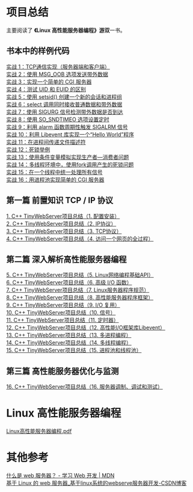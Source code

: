 # 项目总结
主要阅读了 **《Linux 高性能服务器编程》游双**一书。

## 书本中的样例代码
[实战 1：TCP通信实现（服务器端和客户端）](https://www.yuque.com/u39624144/zvaea9/xsil4chqwb5qqc0h#p2OYs)<br />
[实战 2：使用 MSG_OOB 选项发送带外数据](https://www.yuque.com/u39624144/zvaea9/xsil4chqwb5qqc0h#rvyoz)<br />
[实战 3：实现一个简单的 CGI 服务器](https://www.yuque.com/u39624144/zvaea9/coklc3naf35zmiqs#uhNNJ)<br />
[实战 4：测试 UID 和 EUID 的区别](https://www.yuque.com/u39624144/zvaea9/uykylirmss5wl757#euBnM)<br />
[实战 5：使用 setsid() 创建一个新的会话和进程组](https://www.yuque.com/u39624144/zvaea9/uykylirmss5wl757#a1Hsx)<br />
[实战 6：select 调用同时接收普通数据和带外数据](https://www.yuque.com/u39624144/zvaea9/ypvqw1ip7m8g06iw#Higr8)<br />
[实战 7：使用 SIGURG 信号检测带外数据是否到达](https://www.yuque.com/u39624144/zvaea9/lmeph1l89eka5260#iDHr9)<br />
[实战 8：使用 SO_SNDTIMEO 选项设置定时](https://www.yuque.com/u39624144/zvaea9/yp17h7vn7pyqeg8u#yGpN7)<br />
[实战 9：利用 alarm 函数周期性触发 SIGALRM 信号](https://www.yuque.com/u39624144/zvaea9/yp17h7vn7pyqeg8u#mQQlT)<br />
[实战 10：利用 Libevent 库实现一个“Hello World”程序](https://www.yuque.com/u39624144/zvaea9/bn1zz8726fc80b0g#mo5Ik)<br />
[实战 11：在进程间传递文件描述符](https://www.yuque.com/u39624144/zvaea9/uqu0tqep71gn5x5n#t0560)<br />
[实战 12：死锁举例](https://www.yuque.com/u39624144/zvaea9/gc463q2ptu28gzpc#zI94q)<br />
[实战 13：使用条件变量模拟实现生产者—消费者问题](https://www.yuque.com/u39624144/zvaea9/gc463q2ptu28gzpc#h3K6i)<br />
[实战 14：多线程环境中，使用fork调用产生的死锁问题](https://www.yuque.com/u39624144/zvaea9/gc463q2ptu28gzpc#AR15e)<br />
[实战 15：在一个线程中统一处理所有信号](https://www.yuque.com/u39624144/zvaea9/gc463q2ptu28gzpc#HA174)<br />
[实战 16：用进程池实现简单的 CGI 服务器](https://www.yuque.com/u39624144/zvaea9/qulr4t6shwwh9kmo#eKrIS)

## 第一篇 前置知识 TCP / IP 协议
[1. C++ TinyWebServer项目总结（1. 配置安装）](https://www.yuque.com/u39624144/zvaea9/cbr8n7reuf3rgw58?view=doc_embed)<br />
[2. C++ TinyWebServer项目总结（2. IP协议）](https://www.yuque.com/u39624144/zvaea9/ufa1lv48std8gahd?view=doc_embed)<br />
[3. C++ TinyWebServer项目总结（3. TCP协议）](https://www.yuque.com/u39624144/zvaea9/xbfffzg2tl63cqda?view=doc_embed)<br />
[4. C++ TinyWebServer项目总结（4. 访问一个网页的全过程）](https://www.yuque.com/u39624144/zvaea9/kk0kn0i6bcd2iqq0?view=doc_embed)

## 第二篇 深入解析高性能服务器编程
[5. C++ TinyWebServer项目总结（5. Linux网络编程基础API）](https://www.yuque.com/u39624144/zvaea9/xsil4chqwb5qqc0h?view=doc_embed)<br />
[6. C++ TinyWebServer项目总结（6. 高级 I/O 函数）](https://www.yuque.com/u39624144/zvaea9/coklc3naf35zmiqs?view=doc_embed)<br />
[7. C++ TinyWebServer项目总结（7. Linux服务器程序规范）](https://www.yuque.com/u39624144/zvaea9/uykylirmss5wl757?view=doc_embed)<br />
[8. C++ TinyWebServer项目总结（8. 高性能服务器程序框架）](https://www.yuque.com/u39624144/zvaea9/ocl1e8vzzdes4zgn?view=doc_embed)<br />
[9. C++ TinyWebServer项目总结（9. I/O 复用）](https://www.yuque.com/u39624144/zvaea9/ypvqw1ip7m8g06iw?view=doc_embed)<br />
[10. C++ TinyWebServer项目总结（10. 信号）](https://www.yuque.com/u39624144/zvaea9/lmeph1l89eka5260?view=doc_embed)<br />
[11. C++ TinyWebServer项目总结（11. 定时器）](https://www.yuque.com/u39624144/zvaea9/yp17h7vn7pyqeg8u?view=doc_embed)<br />
[12. C++ TinyWebServer项目总结（12. 高性能I/O框架库Libevent）](https://www.yuque.com/u39624144/zvaea9/bn1zz8726fc80b0g?view=doc_embed)<br />
[13. C++ TinyWebServer项目总结（13. 多进程编程）](https://www.yuque.com/u39624144/zvaea9/uqu0tqep71gn5x5n?view=doc_embed)<br />
[14. C++ TinyWebServer项目总结（14. 多线程编程）](https://www.yuque.com/u39624144/zvaea9/gc463q2ptu28gzpc?view=doc_embed)<br />
[15. C++ TinyWebServer项目总结（15. 进程池和线程池）](https://www.yuque.com/u39624144/zvaea9/qulr4t6shwwh9kmo)

## 第三篇 高性能服务器优化与监测
[16. C++ TinyWebServer项目总结（16. 服务器调制、调试和测试）](https://www.yuque.com/u39624144/zvaea9/xozozt5a6b668adg)

# Linux 高性能服务器编程
[Linux高性能服务器编程.pdf](https://www.yuque.com/attachments/yuque/0/2024/pdf/40997209/1724151873130-23d63211-4809-40ed-abb9-03a6b8441507.pdf?_lake_card=%7B%22src%22%3A%22https%3A%2F%2Fwww.yuque.com%2Fattachments%2Fyuque%2F0%2F2024%2Fpdf%2F40997209%2F1724151873130-23d63211-4809-40ed-abb9-03a6b8441507.pdf%22%2C%22name%22%3A%22Linux%E9%AB%98%E6%80%A7%E8%83%BD%E6%9C%8D%E5%8A%A1%E5%99%A8%E7%BC%96%E7%A8%8B.pdf%22%2C%22size%22%3A34037912%2C%22ext%22%3A%22pdf%22%2C%22source%22%3A%22%22%2C%22status%22%3A%22done%22%2C%22download%22%3Atrue%2C%22taskId%22%3A%22ub10bcc41-fb43-47a3-b806-ba5054bc449%22%2C%22taskType%22%3A%22upload%22%2C%22type%22%3A%22application%2Fpdf%22%2C%22__spacing%22%3A%22both%22%2C%22mode%22%3A%22title%22%2C%22id%22%3A%22uef4188be%22%2C%22margin%22%3A%7B%22top%22%3Atrue%2C%22bottom%22%3Atrue%7D%2C%22card%22%3A%22file%22%7D)

# 其他参考
[什么是 web 服务器？ - 学习 Web 开发 | MDN](https://developer.mozilla.org/zh-CN/docs/Learn/Common_questions/Web_mechanics/What_is_a_web_server)<br />[基于 Linux 的 web 服务器_基于linux系统的webserve服务器开发-CSDN博客](https://blog.csdn.net/qq_42370809/article/details/126753879)
